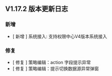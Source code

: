 ## V1.17.2 版本更新日志

### 新增

- [ 新增 ] 系统接入: 支持权限中心V4版本系统接入

### 修复

- [ 修复 ] 策略编辑：action 字段提示异常
- [ 修复 ] 策略编辑：提示切换数据源异常弹窗
